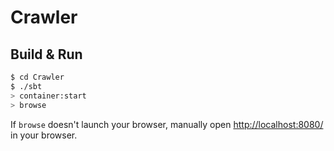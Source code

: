 # Crawler #

## Build & Run ##

```sh
$ cd Crawler
$ ./sbt
> container:start
> browse
```

If `browse` doesn't launch your browser, manually open [http://localhost:8080/](http://localhost:8080/) in your browser.
